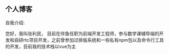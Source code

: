 ## 个人博客

自我介绍:

您好，我叫张利民， 目前在伴鱼任职为前端开发工程师，参与数学课辅导端的开发和自研rtc项目开发，之前曾参加过排版系统和一些私有npm包以及命令行工具的开发，目前我的技术栈以vue为主